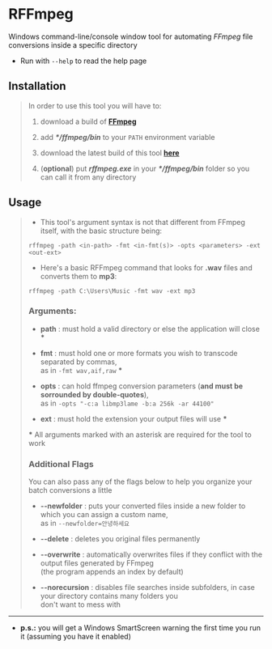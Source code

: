 # RFFmpeg

Windows command-line/console window tool for automating *FFmpeg* file conversions inside a specific directory

- Run with `--help` to read the help page
  
  
  
## Installation
 
> In order to use this tool you will have to:
> 
> 1. download a build of [**FFmpeg**](https://ffmpeg.org/download.html)
> 
> 2. add **_*/ffmpeg/bin_** to your `PATH` environment variable
> 
> 3. download the latest build of this tool [**here**](https://github.com/cyanide0081/rffmpeg/releases)
> 
> 4. (**optional**) put **_rffmpeg.exe_** in your **_*/ffmpeg/bin_** folder so you can call it from any directory
  
  

## Usage

> - This tool's argument syntax is not that different from FFmpeg itself, with the basic structure being:
> 
> `rffmpeg -path <in-path> -fmt <in-fmt(s)> -opts <parameters> -ext <out-ext>`
>
> - Here's a basic RFFmpeg command that looks for **.wav** files and converts them to **mp3**:
>
> `rffmpeg -path C:\Users\Music -fmt wav -ext mp3`
>  
>  
>  
> ### Arguments:
>
> - **path** : must hold a valid directory or else the application will close __*__
>
> - **fmt**  : must hold one or more formats you wish to transcode separated by commas,  
>              as in `-fmt wav,aif,raw` __*__
>
> - **opts** : can hold ffmpeg conversion parameters (**and must be sorrounded by double-quotes**),  
>              as in `-opts "-c:a libmp3lame -b:a 256k -ar 44100"` 
>
> - **ext**  : must hold the extension your output files will use __*__
>
> __*__ All arguments marked with an asterisk are required for the tool to work
>  
>  
>  
> ### Additional Flags
>
> You can also pass any of the flags below to help you organize your batch conversions a little
>
> - **--newfolder**   : puts your converted files inside a new folder to which you can assign a custom name,  
>                     as in `--newfolder=안녕하세요`
>
> - **--delete**      : deletes you original files permanently
>
> - **--overwrite**   : automatically overwrites files if they conflict with the output files generated by FFmpeg  
>                     (the program appends an index by default)
>
> - **--norecursion** : disables file searches inside subfolders, in case your directory contains many folders you  
>                     don't want to mess with
  
****************************************************************************************************************
  
 - **p.s.:** you will get a Windows SmartScreen warning the first time you run it (assuming you have it enabled) 